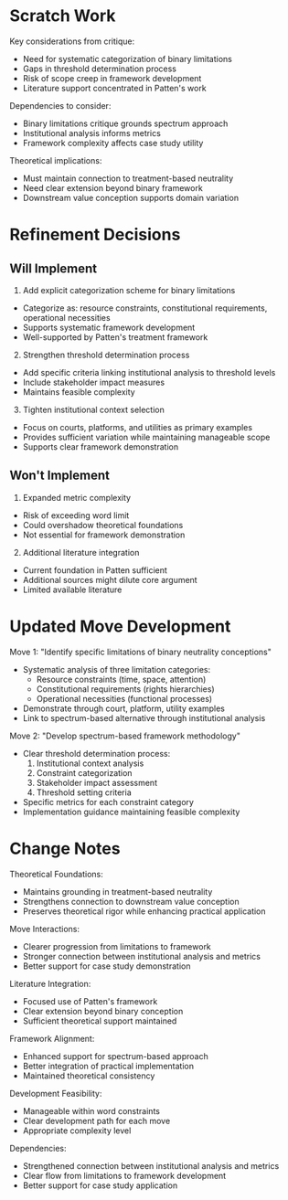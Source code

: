 # Scratch Work
Key considerations from critique:
- Need for systematic categorization of binary limitations
- Gaps in threshold determination process
- Risk of scope creep in framework development
- Literature support concentrated in Patten's work

Dependencies to consider:
- Binary limitations critique grounds spectrum approach
- Institutional analysis informs metrics
- Framework complexity affects case study utility

Theoretical implications:
- Must maintain connection to treatment-based neutrality
- Need clear extension beyond binary framework
- Downstream value conception supports domain variation

# Refinement Decisions

## Will Implement
1. Add explicit categorization scheme for binary limitations
- Categorize as: resource constraints, constitutional requirements, operational necessities
- Supports systematic framework development
- Well-supported by Patten's treatment framework

2. Strengthen threshold determination process
- Add specific criteria linking institutional analysis to threshold levels
- Include stakeholder impact measures
- Maintains feasible complexity

3. Tighten institutional context selection
- Focus on courts, platforms, and utilities as primary examples
- Provides sufficient variation while maintaining manageable scope
- Supports clear framework demonstration

## Won't Implement
1. Expanded metric complexity
- Risk of exceeding word limit
- Could overshadow theoretical foundations
- Not essential for framework demonstration

2. Additional literature integration
- Current foundation in Patten sufficient
- Additional sources might dilute core argument
- Limited available literature

# Updated Move Development

Move 1: "Identify specific limitations of binary neutrality conceptions"
- Systematic analysis of three limitation categories:
  - Resource constraints (time, space, attention)
  - Constitutional requirements (rights hierarchies)
  - Operational necessities (functional processes)
- Demonstrate through court, platform, utility examples
- Link to spectrum-based alternative through institutional analysis

Move 2: "Develop spectrum-based framework methodology"
- Clear threshold determination process:
  1. Institutional context analysis
  2. Constraint categorization
  3. Stakeholder impact assessment
  4. Threshold setting criteria
- Specific metrics for each constraint category
- Implementation guidance maintaining feasible complexity

# Change Notes

Theoretical Foundations:
- Maintains grounding in treatment-based neutrality
- Strengthens connection to downstream value conception
- Preserves theoretical rigor while enhancing practical application

Move Interactions:
- Clearer progression from limitations to framework
- Stronger connection between institutional analysis and metrics
- Better support for case study demonstration

Literature Integration:
- Focused use of Patten's framework
- Clear extension beyond binary conception
- Sufficient theoretical support maintained

Framework Alignment:
- Enhanced support for spectrum-based approach
- Better integration of practical implementation
- Maintained theoretical consistency

Development Feasibility:
- Manageable within word constraints
- Clear development path for each move
- Appropriate complexity level

Dependencies:
- Strengthened connection between institutional analysis and metrics
- Clear flow from limitations to framework development
- Better support for case study application